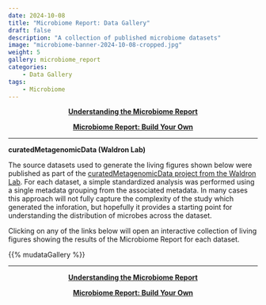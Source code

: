 ```yaml
---
date: 2024-10-08
title: "Microbiome Report: Data Gallery"
draft: false
description: "A collection of published microbiome datasets"
image: "microbiome-banner-2024-10-08-cropped.jpg"
weight: 5
gallery: microbiome_report
categories:
    - Data Gallery
tags:
    - Microbiome
---
```


<div style="text-align: center">

[**Understanding the Microbiome Report**](/post/microbiome-report-intro)

[**Microbiome Report: Build Your Own**](https://mudata-explorer.streamlit.app/load_microbiome)

</div>

---

**curatedMetagenomicData (Waldron Lab)**

The source datasets used to generate the living figures
shown below were published as part of the
[curatedMetagenomicData project from the Waldron Lab](https://waldronlab.io/curatedMetagenomicData/).
For each dataset, a simple standardized analysis was performed
using a single metadata grouping from the associated metadata.
In many cases this approach will not fully capture the complexity
of the study which generated the inforation, but hopefully it
provides a starting point for understanding the distribution
of microbes across the dataset.

Clicking on any of the links below will open an interactive
collection of living figures showing the results of the
Microbiome Report for each dataset.

{{% mudataGallery %}}

---

<div style="text-align: center">

[**Understanding the Microbiome Report**](/post/microbiome-report-intro)

[**Microbiome Report: Build Your Own**](https://mudata-explorer.streamlit.app/load_microbiome)

</div>